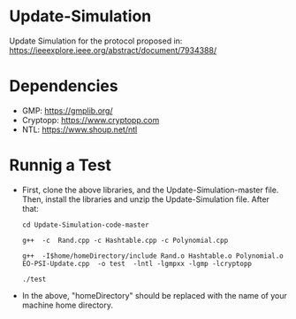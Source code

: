 # Update-Simulation

Update Simulation for the protocol proposed in: https://ieeexplore.ieee.org/abstract/document/7934388/

# Dependencies

* GMP: https://gmplib.org/
* Cryptopp: https://www.cryptopp.com
* NTL: https://www.shoup.net/ntl

# Runnig a Test

* First, clone the above libraries, and the Update-Simulation-master file. Then, install the libraries and unzip the Update-Simulation file. After that:

      cd Update-Simulation-code-master
    
      g++  -c  Rand.cpp -c Hashtable.cpp -c Polynomial.cpp 
    
      g++  -I$home/homeDirectory/include Rand.o Hashtable.o Polynomial.o EO-PSI-Update.cpp  -o test  -lntl -lgmpxx -lgmp -lcryptopp
    
      ./test
    
* In the above, "homeDirectory" should be replaced with the name of your machine home directory.
